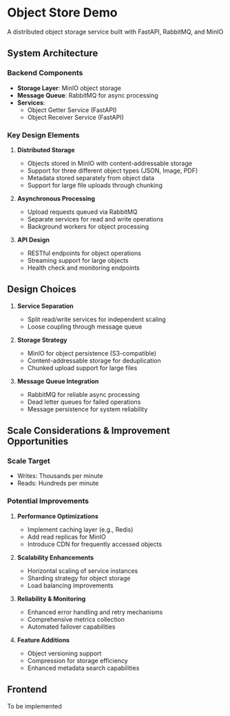 # Object Store Demo
A distributed object storage service built with FastAPI, RabbitMQ, and MinIO

## System Architecture

### Backend Components
- **Storage Layer**: MinIO object storage
- **Message Queue**: RabbitMQ for async processing
- **Services**:
  - Object Getter Service (FastAPI)
  - Object Receiver Service (FastAPI)

### Key Design Elements
1. **Distributed Storage**
   - Objects stored in MinIO with content-addressable storage
   - Support for three different object types (JSON, Image, PDF)
   - Metadata stored separately from object data
   - Support for large file uploads through chunking

2. **Asynchronous Processing**
   - Upload requests queued via RabbitMQ
   - Separate services for read and write operations
   - Background workers for object processing

3. **API Design**
   - RESTful endpoints for object operations
   - Streaming support for large objects
   - Health check and monitoring endpoints

## Design Choices

1. **Service Separation**
   - Split read/write services for independent scaling
   - Loose coupling through message queue

2. **Storage Strategy**
   - MinIO for object persistence (S3-compatible)
   - Content-addressable storage for deduplication
   - Chunked upload support for large files

3. **Message Queue Integration**
   - RabbitMQ for reliable async processing
   - Dead letter queues for failed operations
   - Message persistence for system reliability

## Scale Considerations & Improvement Opportunities

### Scale Target
- Writes: Thousands per minute
- Reads: Hundreds per minute

### Potential Improvements

1. **Performance Optimizations**
   - Implement caching layer (e.g., Redis)
   - Add read replicas for MinIO
   - Introduce CDN for frequently accessed objects

2. **Scalability Enhancements**
   - Horizontal scaling of service instances
   - Sharding strategy for object storage
   - Load balancing improvements

3. **Reliability & Monitoring**
   - Enhanced error handling and retry mechanisms
   - Comprehensive metrics collection
   - Automated failover capabilities

4. **Feature Additions**
   - Object versioning support
   - Compression for storage efficiency
   - Enhanced metadata search capabilities

## Frontend
To be implemented

